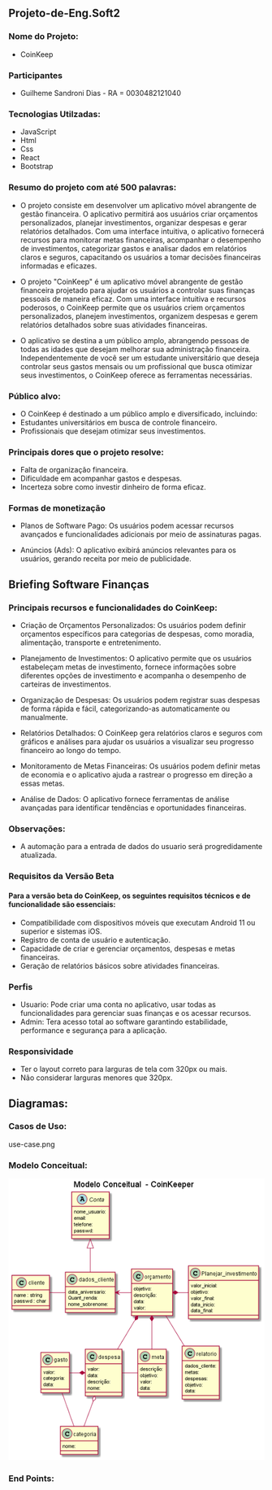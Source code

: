 ## Projeto-de-Eng.Soft2

### Nome do Projeto:
   * CoinKeep
  
### Participantes
  * Guilheme Sandroni Dias - RA = 0030482121040
  
### Tecnologias Utilzadas:

  * JavaScript
  * Html
  * Css
  * React
  * Bootstrap
  
  
  
### Resumo do projeto com até 500 palavras:
 * O projeto consiste em desenvolver um aplicativo móvel abrangente de gestão financeira. O aplicativo permitirá aos usuários criar orçamentos personalizados, planejar investimentos, organizar despesas e gerar relatórios detalhados. Com uma interface intuitiva, o aplicativo fornecerá recursos para monitorar metas financeiras, acompanhar o desempenho de investimentos, categorizar gastos e analisar dados em relatórios claros e seguros, capacitando os usuários a tomar decisões financeiras informadas e eficazes.

 * O projeto "CoinKeep" é um aplicativo móvel abrangente de gestão financeira projetado para ajudar os usuários a controlar suas finanças pessoais de maneira eficaz. Com uma interface intuitiva e recursos poderosos, o CoinKeep permite que os usuários criem orçamentos personalizados, planejem investimentos, organizem despesas e gerem relatórios detalhados sobre suas atividades financeiras.

* O aplicativo se destina a um público amplo, abrangendo pessoas de todas as idades que desejam melhorar sua administração financeira. Independentemente de você ser um estudante universitário que deseja controlar seus gastos mensais ou um profissional que busca otimizar seus investimentos, o CoinKeep oferece as ferramentas necessárias.


### Público alvo:
 * O CoinKeep é destinado a um público amplo e diversificado, incluindo:
 * Estudantes universitários em busca de controle financeiro.
 * Profissionais que desejam otimizar seus investimentos.


### Principais dores que o projeto resolve:
 * Falta de organização financeira.
 * Dificuldade em acompanhar gastos e despesas.
 * Incerteza sobre como investir dinheiro de forma eficaz.
  
### Formas de monetização
  * Planos de Software Pago: Os usuários podem acessar recursos avançados e funcionalidades adicionais por meio de assinaturas pagas.

  * Anúncios (Ads): O aplicativo exibirá anúncios relevantes para os usuários, gerando receita por meio de publicidade.

## Briefing Software Finanças

### Principais recursos e funcionalidades do CoinKeep:

* Criação de Orçamentos Personalizados: Os usuários podem definir orçamentos específicos para categorias de despesas, como moradia, alimentação, transporte e entretenimento.

* Planejamento de Investimentos: O aplicativo permite que os usuários estabeleçam metas de investimento, fornece informações sobre diferentes opções de investimento e acompanha o desempenho de carteiras de investimentos.

* Organização de Despesas: Os usuários podem registrar suas despesas de forma rápida e fácil, categorizando-as automaticamente ou manualmente.

* Relatórios Detalhados: O CoinKeep gera relatórios claros e seguros com gráficos e análises para ajudar os usuários a visualizar seu progresso financeiro ao longo do tempo.

* Monitoramento de Metas Financeiras: Os usuários podem definir metas de economia e o aplicativo ajuda a rastrear o progresso em direção a essas metas.

* Análise de Dados: O aplicativo fornece ferramentas de análise avançadas para identificar tendências e oportunidades financeiras.

### Observações:
* A automação para a entrada de dados do usuario será progredidamente atualizada.


### Requisitos da Versão Beta
#### Para a versão beta do CoinKeep, os seguintes requisitos técnicos e de funcionalidade são essenciais:
* Compatibilidade com dispositivos móveis que executam Android 11 ou superior e sistemas iOS.
* Registro de conta de usuário e autenticação.
* Capacidade de criar e gerenciar orçamentos, despesas e metas financeiras.
* Geração de relatórios básicos sobre atividades financeiras.
  
### Perfis
* Usuario: Pode criar uma conta no aplicativo, usar todas as funcionalidades  para gerenciar suas finanças e os acessar recursos.
*  Admin: Tera acesso total ao software garantindo estabilidade, performance e segurança para a aplicação.

### Responsividade
* Ter o layout correto para larguras de tela com 320px ou mais.
* Não considerar larguras menores que 320px.

## Diagramas:

### Casos de Uso:
  use-case.png

### Modelo Conceitual:
![MD](Docs/modeloconceitual/Modelo%20Conceitual%20%20-%20CoinKeeper.png )

### End Points:
